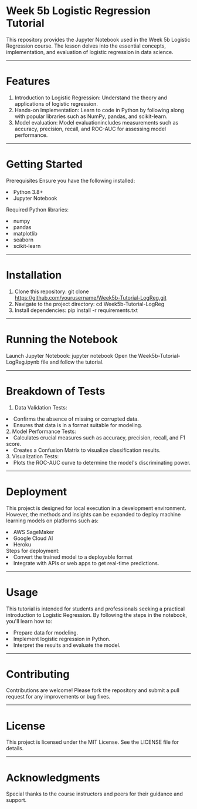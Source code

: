 # Week 5b Logistic Regression Tutorial
This repository provides the Jupyter Notebook used in the Week 5b Logistic Regression course. The lesson delves into the essential concepts, implementation, and evaluation of logistic regression in data science.
<hr/>

# Features
1. Introduction to Logistic Regression: Understand the theory and applications of logistic regression.
2. Hands-on Implementation: Learn to code in Python by following along with popular libraries such as NumPy, pandas, and scikit-learn.
3. Model evaluation: Model evaluationincludes measurements such as accuracy, precision, recall, and ROC-AUC for assessing model performance.
<hr/>

# Getting Started
Prerequisites
Ensure you have the following installed:
<li>Python 3.8+</li>
<li>Jupyter Notebook</li>

  Required Python libraries:
<li>numpy</li>
<li>pandas</li>
<li> matplotlib</li>
<li>seaborn</li>
<li>scikit-learn</li>
<hr/>

# Installation
1. Clone this repository: git clone https://github.com/yourusername/Week5b-Tutorial-LogReg.git
2. Navigate to the project directory: cd Week5b-Tutorial-LogReg
3. Install dependencies: pip install -r requirements.txt
<hr/>

# Running the Notebook
Launch Jupyter Notebook: jupyter notebook
Open the Week5b-Tutorial-LogReg.ipynb file and follow the tutorial.
<hr/>

# Breakdown of Tests
1. Data Validation Tests:
<li>Confirms the absence of missing or corrupted data.</li>
<li>Ensures that data is in a format suitable for modeling.</li>
2. Model Performance Tests:
<li>Calculates crucial measures such as accuracy, precision, recall, and F1 score.</li>
<li>Creates a Confusion Matrix to visualize classification results.</li>
3. Visualization Tests:
<li>Plots the ROC-AUC curve to determine the model's discriminating power.</li>
<hr/>

# Deployment
This project is designed for local execution in a development environment. However, the methods and insights can be expanded to deploy machine learning models on platforms such as:
<li>AWS SageMaker</li>
<li>Google Cloud AI</li>
<li>Heroku</li>
Steps for deployment:
<li>Convert the trained model to a deployable format</li>
<li>Integrate with APIs or web apps to get real-time predictions.</li>
<hr/>

# Usage
This tutorial is intended for students and professionals seeking a practical introduction to Logistic Regression. By following the steps in the notebook, you'll learn how to:
<li>Prepare data for modeling.</li>
<li>Implement logistic regression in Python.</li>
<li>Interpret the results and evaluate the model.</li>
<hr/>

# Contributing
Contributions are welcome! Please fork the repository and submit a pull request for any improvements or bug fixes.
<hr/>

# License
This project is licensed under the MIT License. See the LICENSE file for details.
<hr/>

# Acknowledgments
Special thanks to the course instructors and peers for their guidance and support.






